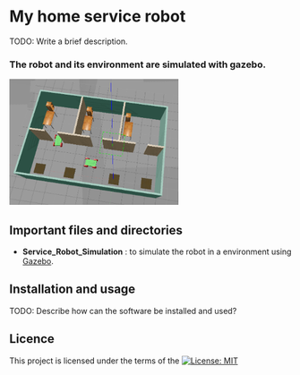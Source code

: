 # My home service robot
TODO: Write a brief description. 

### The robot and its environment are simulated with gazebo.
<img src='images/robot_and_environment.PNG' width=60% height=60% />


## Important files and directories
- **Service_Robot_Simulation** : to simulate the robot in a environment using [Gazebo](http://gazebosim.org/).


## Installation and usage
TODO: Describe how can the software be installed and used?


## Licence
This project is licensed under the terms of the [![License: MIT](https://img.shields.io/badge/License-MIT-yellow.svg)](https://opensource.org/licenses/MIT)
